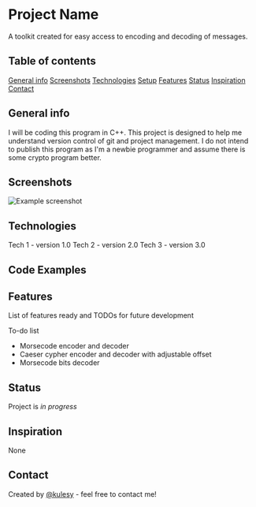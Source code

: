 # Project Name
 A toolkit created for easy access to encoding and decoding of messages.

## Table of contents
 [General info](#general-info)
 [Screenshots](#screenshots)
 [Technologies](#technologies)
 [Setup](#setup)
 [Features](#features)
 [Status](#status)
 [Inspiration](#inspiration)
 [Contact](#contact)

## General info
I will be coding this program in C++. This project is designed to help me understand version control of git and project management. I do not intend to publish this program as I'm a newbie programmer and assume there is some crypto program better.

## Screenshots
![Example screenshot](.imgscreenshot.png)

## Technologies
 Tech 1 - version 1.0
 Tech 2 - version 2.0
 Tech 3 - version 3.0

## Code Examples


## Features
List of features ready and TODOs for future development


To-do list
* Morsecode encoder and decoder
* Caeser cypher encoder and decoder with adjustable offset
* Morsecode bits decoder

## Status
Project is _in progress_

## Inspiration
None

## Contact
Created by [@kulesy](httpsgithub.comkulesy) - feel free to contact me!